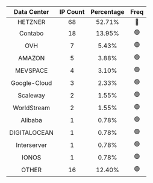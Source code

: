 | Data Center | IP Count | Percentage | Freq |
|:------------:|:--------:|:-----------:|:-----:|
| HETZNER | 68 | 52.71% | 🔴 |
| Contabo | 18 | 13.95% | 🟢 |
| OVH | 7 | 5.43% | 🟢 |
| AMAZON | 5 | 3.88% | 🟢 |
| MEVSPACE | 4 | 3.10% | 🟢 |
| Google-Cloud | 3 | 2.33% | 🟢 |
| Scaleway | 2 | 1.55% | 🟢 |
| WorldStream | 2 | 1.55% | 🟢 |
| Alibaba | 1 | 0.78% | 🟢 |
| DIGITALOCEAN | 1 | 0.78% | 🟢 |
| Interserver | 1 | 0.78% | 🟢 |
| IONOS | 1 | 0.78% | 🟢 |
| OTHER | 16 | 12.40% | 🟢 |